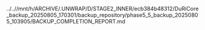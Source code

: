 ../..//mnt/h/ARCHIVE/.UNWRAP/D/STAGE2_INNER/ecb384b48312/DuRiCore_backup_20250805_170301/backup_repository/phase5_5_backup_20250805_103905/BACKUP_COMPLETION_REPORT.md